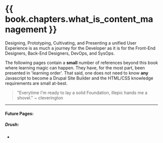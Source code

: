 # {{ book.chapters.what_is_content_management }}

Designing, Prototyping, Cultivating, and Presenting a unified User Experience is as much a journey for the Developer as it is for the Front-End Designers, Back-End Designers, DevOps, and SysOps.

The following pages contain a **small** number of references beyond this book where learning magic can happen. They have, for the most part, been presented in 'learning order'. That said, one does not need to know **any** Javascript to become a Drupal Site Builder and the HTML/CSS knowledge requirements are small at-best.

> "Everytime I'm ready to lay a solid Foundation, illepic hands me a shovel." ~ cleverington

-----

#### Future Pages:

##### Drush:
 *
